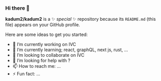 ### Hi there 👋

**kadum2/kadum2** is a ✨ _special_ ✨ repository because its `README.md` (this file) appears on your GitHub profile.

Here are some ideas to get you started:

- 🔭 I’m currently working on IVC
- 🌱 I’m currently learning; react, graphQL, next js, rust, ...
- 👯 I’m looking to collaborate on IVC
- 🤔 I’m looking for help with ?
- 📫 How to reach me: ...
- ⚡ Fun fact: ...

